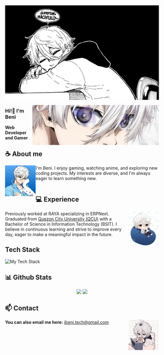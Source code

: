 ![Preview](./images/nagi-sleep.jpg)

<img align="right" width="415" height="131" style="object-fit: cover;" src="./images/nagi-eyes.jpg">

### Hi!👋 I'm Beni

**Web Developer and Gamer** 

## **☕ About me**
<a href="https://github.com/nicetrybeni30"><img align="left" width="100" src="./images/nagi-cinnamon.jpg"></a>
I'm Beni. I enjoy gaming, watching anime, and exploring new coding projects. My interests are diverse, and I'm always eager to learn something new.
<br><br>

## **💻 Experience**
<a href="https://github.com/nicetrybeni30"><img align="right" width="100" src="./images/nagi-sleepy.jpg"></a>
Previously worked at RAYA specializing in ERPNext. Graduated from <a href="https://qcu.edu.ph/">Quezon City University (QCU)</a> with a Bachelor of Science in Information Technology (BSIT). I believe in continuous learning and strive to improve every day, eager to make a meaningful impact in the future.

## **Tech Stack**
<img src="https://github-readme-tech-stack.vercel.app/api/cards?lineCount=6&bg=%230D1117&badge=%23161B22&border=%2321262D&titleColor=%2358A6FF" alt="My Tech Stack" />

## **📊 Github Stats**
<p align="center">
  <img width="50%" src="https://github-readme-stats.vercel.app/api?username=nicetrybeni30&show_icons=true&count_private=true&theme=react&hide_border=true&bg_color=0D1117"/>
  <img width="45%" src="https://github-readme-stats.vercel.app/api/top-langs/?username=nicetrybeni30&show_icons=true&count_private=true&theme=react&hide_border=true&bg_color=0D1117&layout=compact"/>
</p>

## **📫 Contact**
<a href="https://github.com/nicetrybeni30"><img align="right" width="100" src="./images/nagi-study.jpg" /></a>

**You can also email me here:** jbeni.tech@gmail.com
